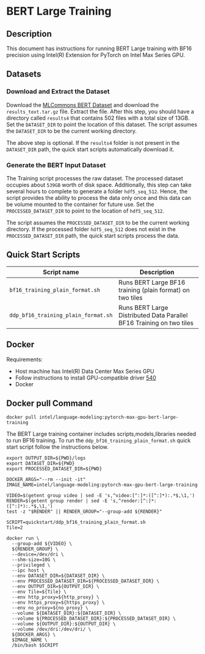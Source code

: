 # BERT Large Training 

## Description
This document has instructions for running BERT Large training with BF16 precision using Intel(R) Extension for PyTorch on Intel Max Series GPU. 

## Datasets
### Download and Extract the Dataset
Download the [MLCommons BERT Dataset](https://drive.google.com/drive/folders/1cywmDnAsrP5-2vsr8GDc6QUc7VWe-M3v) and download the `results_text.tar.gz` file. Extract the file. After this step, you should have a directory called `results4` that contains 502 files with a total size of 13GB. Set the `DATASET_DIR` to point the location of this dataset. The script assumes the `DATASET_DIR` to be the current working directory. 

The above step is optional. If the `results4` folder is not present in the `DATASET_DIR` path, the quick start scripts automatically download it. 

### Generate the BERT Input Dataset 
The Training script processes the raw dataset. The processed dataset occupies about `539GB` worth of disk space. Additionally, this step can take several hours to complete to generate a folder `hdf5_seq_512`. Hence, the script provides the ability to process the data only once and this data can be volume mounted to the container for future use. Set the `PROCESSED_DATASET_DIR` to point to the location of `hdf5_seq_512`. 

The script assumes the `PROCESSED_DATASET_DIR` to be the current working directory. If the processed folder `hdf5_seq_512` does not exist in the `PROCESSED_DATASET_DIR` path, the quick start scripts process the data.

## Quick Start Scripts
| Script name | Description |
|-------------|-------------|
| `bf16_training_plain_format.sh` | Runs BERT Large BF16 training (plain format) on two tiles |
| `ddp_bf16_training_plain_format.sh` | Runs BERT Large Distributed Data Parallel BF16 Training on two tiles | 

## Docker
Requirements:
* Host machine has Intel(R) Data Center Max Series GPU
* Follow instructions to install GPU-compatible driver [540](https://dgpu-docs.intel.com/releases/stable_540_20221205.html#ubuntu-22-04)
* Docker

## Docker pull Command
```
docker pull intel/language-modeling:pytorch-max-gpu-bert-large-training
```

The BERT Large training container includes scripts,models,libraries needed to run BF16 training. To run the `ddp_bf16_training_plain_format.sh` quick start script follow the instructions below.
```
export OUTPUT_DIR=${PWD}/logs 
export DATASET_DIR=${PWD}
export PROCESSED_DATASET_DIR=${PWD}

DOCKER_ARGS="--rm --init -it"
IMAGE_NAME=intel/language-modeling:pytorch-max-gpu-bert-large-training

VIDEO=$(getent group video | sed -E 's,^video:[^:]*:([^:]*):.*$,\1,')
RENDER=$(getent group render | sed -E 's,^render:[^:]*:([^:]*):.*$,\1,')
test -z "$RENDER" || RENDER_GROUP="--group-add ${RENDER}"

SCRIPT=quickstart/ddp_bf16_training_plain_format.sh
Tile=2

docker run \
  --group-add ${VIDEO} \
  ${RENDER_GROUP} \
  --device=/dev/dri \
  --shm-size=10G \
  --privileged \
  --ipc host \
  --env DATASET_DIR=${DATASET_DIR} \
  --env PROCESSED_DATASET_DIR=${PROCESSED_DATASET_DIR} \
  --env OUTPUT_DIR=${OUTPUT_DIR} \
  --env Tile=${Tile} \
  --env http_proxy=${http_proxy} \
  --env https_proxy=${https_proxy} \
  --env no_proxy=${no_proxy} \
  --volume ${DATASET_DIR}:${DATASET_DIR} \
  --volume ${PROCESSED_DATASET_DIR}:${PROCESSED_DATASET_DIR} \
  --volume ${OUTPUT_DIR}:${OUTPUT_DIR} \
  --volume /dev/dri:/dev/dri/ \
  ${DOCKER_ARGS} \
  $IMAGE_NAME \
  /bin/bash $SCRIPT
  ```
